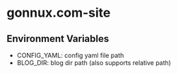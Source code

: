 # gonnux.com-site
## Environment Variables
  - CONFIG_YAML: config yaml file path
  - BLOG_DIR: blog dir path (also supports relative path)
